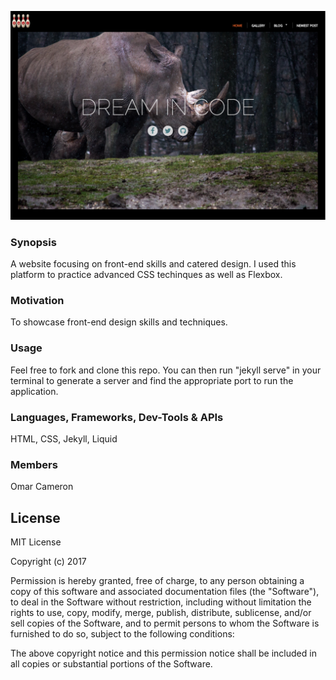 ![Website Logo](https://github.com/omarjcameron/Frontend_Website/blob/master/images/Landing2.png)

### Synopsis

A website focusing on front-end skills and catered design. I used this platform to practice advanced CSS techinques as well as Flexbox. 

### Motivation

To showcase front-end design skills and techniques. 

### Usage

Feel free to fork and clone this repo. You can then run "jekyll serve" in your terminal to generate a server and find the appropriate port to run the application.

### Languages, Frameworks, Dev-Tools & APIs

HTML, CSS, Jekyll, Liquid

### Members 

Omar Cameron

## License

MIT License

Copyright (c) 2017

Permission is hereby granted, free of charge, to any person obtaining a copy
of this software and associated documentation files (the "Software"), to deal
in the Software without restriction, including without limitation the rights
to use, copy, modify, merge, publish, distribute, sublicense, and/or sell
copies of the Software, and to permit persons to whom the Software is
furnished to do so, subject to the following conditions:

The above copyright notice and this permission notice shall be included in all
copies or substantial portions of the Software.
